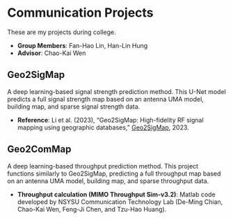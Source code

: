 # Communication Projects
These are my projects during college.
- **Group Members**: Fan-Hao Lin, Han-Lin Hung
- **Advisor**: Chao-Kai Wen

## Geo2SigMap
A deep learning-based signal strength prediction method.
This U-Net model predicts a full signal strength map based on an antenna UMA model, building map, and sparse signal strength data.
- **Reference**: Li et al. (2023), “Geo2SigMap: High-fidelity RF signal mapping using geographic databases,” [Geo2SigMap](https://github.com/functions-lab/geo2sigmap), 2023.

## Geo2ComMap
A deep learning-based throughput prediction method.
This project functions similarly to Geo2SigMap, predicting a full throughput map based on an antenna UMA model, building map, and sparse throughput data.
- **Throughput calculation (MIMO Throughput Sim-v3.2)**: Matlab code developed by NSYSU Communication Technology Lab (De-Ming Chian, Chao-Kai Wen, Feng-Ji Chen, and Tzu-Hao Huang).
